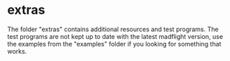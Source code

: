 # extras

The folder "extras" contains additional resources and test programs. The test programs are not kept up to date with the latest madflight version, use the examples from the "examples" folder if you looking for something that works.